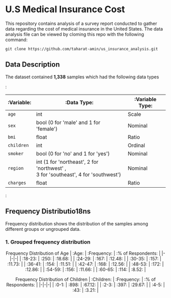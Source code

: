 # **U.S Medical Insurance Cost**

This repository contains analysis of a survey report conducted to gather data regarding the cost of medical insurance in the United States. The data analysis file can be viewed by cloming this repo with the following command:

```git
git clone https://github.com/taharat-amin/us_insurance_analysis.git
```

## Data Description

The dataset contained **1,338** samples which had the following data types

:

|:Variable: | :Data Type: | :Variable Type: |
|-|-|-|
| `age` | int | Scale |
| `sex` | bool (0 for 'male' and 1 for 'female') | Nominal |
| `bmi` | float | Ratio |
| `children` | int | Ordinal |
| `smoker` | bool (0 for 'no' and 1 for 'yes') | Nominal |
| `region` | int (1 for 'northeast', 2 for 'northwest' , <br>3 for 'southeast', 4 for 'southwest') | Nominal |
| `charges` | float | Ratio |

:

## Frequency Distributio18ns
Frequency distribution shows the distribution of the samples among different groups or ungrouped data.

### 1. Grouped frequency distribution

<div align="center">

Frequency Distribution of Age
| :Age: | :Frequency: | :% of Respondents: |
|-|-|-|
| :18-23: | :250: | :18.68: |
| :24-29: | :167: | :12.48: |
| :30-35: | :157: | :11.73: |
| :36-41: | :154: | :11.51: |
| :42-47: | :168: | :12.56: |
| :48-53: | :172: | :12.86: |
| :54-59: | :156: | :11.66: |
| :60-65: | :114: | :8.52: |

Frequency Distribution of Children
| :Children: | :Frequency: | :% of Respondents: |
|-|-|-|
| :0-1: | :898: | :67.12: |
| :2-3: | :397: | :29.67: |
| :4-5: | :43: | :3.21: |

</div>